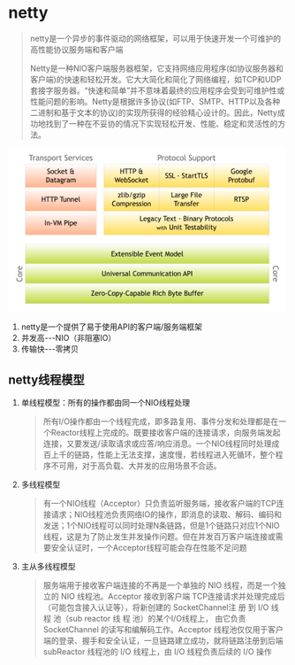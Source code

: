# netty

> netty是一个异步的事件驱动的网络框架，可以用于快速开发一个可维护的高性能协议服务端和客户端
>
> Netty是一种NIO客户端服务器框架，它支持网络应用程序(如协议服务器和客户端)的快速和轻松开发。它大大简化和简化了网络编程，如TCP和UDP套接字服务器。“快速和简单”并不意味着最终的应用程序会受到可维护性或性能问题的影响。Netty是根据许多协议(如FTP、SMTP、HTTP以及各种二进制和基于文本的协议)的实现所获得的经验精心设计的。因此，Netty成功地找到了一种在不妥协的情况下实现轻松开发、性能、稳定和灵活性的方法。

<img src="./images/components.png">

1. netty是一个提供了易于使用API的客户端/服务端框架
2. 并发高---NIO（非阻塞IO）
3. 传输快---零拷贝

## netty线程模型

1. 单线程模型：所有的操作都由同一个NIO线程处理

   > 所有I/O操作都由一个线程完成，即多路复用、事件分发和处理都是在一个Reactor线程上完成的。既要接收客户端的连接请求，向服务端发起连接，又要发送/读取请求或应答/响应消息。一个NIO线程同时处理成百上千的链路，性能上无法支撑，速度慢，若线程进入死循环，整个程序不可用，对于高负载、大并发的应用场景不合适。

2. 多线程模型

   > 有一个NIO线程（Acceptor）只负责监听服务端，接收客户端的TCP连接请求；NIO线程池负责网络IO的操作，即消息的读取、解码、编码和发送；1个NIO线程可以同时处理N条链路，但是1个链路只对应1个NIO线程，这是为了防止发生并发操作问题。但在并发百万客户端连接或需要安全认证时，一个Acceptor线程可能会存在性能不足问题

3. 主从多线程模型

   > 服务端用于接收客户端连接的不再是一个单独的 NIO 线程，而是一个独立的 NIO 线程池。Acceptor 接收到客户端 TCP连接请求并处理完成后（可能包含接入认证等），将新创建的 SocketChannel注 册 到 I/O 线 程 池（sub reactor 线 程 池）的某个I/O线程上， 由它负责SocketChannel 的读写和编解码工作。Acceptor 线程池仅仅用于客户端的登录、握手和安全认证，一旦链路建立成功，就将链路注册到后端 subReactor 线程池的 I/O 线程上，由 I/O 线程负责后续的 I/O 操作